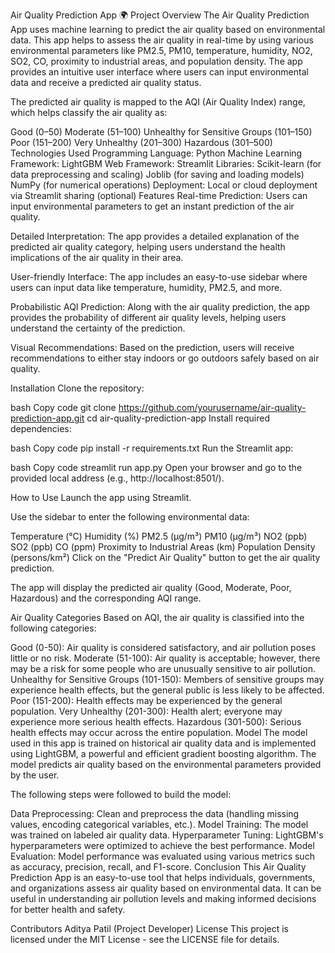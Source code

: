 Air Quality Prediction App 🌍
Project Overview
The Air Quality Prediction App uses machine learning to predict the air quality based on environmental data. This app helps to assess the air quality in real-time by using various environmental parameters like PM2.5, PM10, temperature, humidity, NO2, SO2, CO, proximity to industrial areas, and population density. The app provides an intuitive user interface where users can input environmental data and receive a predicted air quality status.

The predicted air quality is mapped to the AQI (Air Quality Index) range, which helps classify the air quality as:

Good (0–50)
Moderate (51–100)
Unhealthy for Sensitive Groups (101–150)
Poor (151–200)
Very Unhealthy (201–300)
Hazardous (301–500)
Technologies Used
Programming Language: Python
Machine Learning Framework: LightGBM
Web Framework: Streamlit
Libraries:
Scikit-learn (for data preprocessing and scaling)
Joblib (for saving and loading models)
NumPy (for numerical operations)
Deployment: Local or cloud deployment via Streamlit sharing (optional)
Features
Real-time Prediction: Users can input environmental parameters to get an instant prediction of the air quality.

Detailed Interpretation: The app provides a detailed explanation of the predicted air quality category, helping users understand the health implications of the air quality in their area.

User-friendly Interface: The app includes an easy-to-use sidebar where users can input data like temperature, humidity, PM2.5, and more.

Probabilistic AQI Prediction: Along with the air quality prediction, the app provides the probability of different air quality levels, helping users understand the certainty of the prediction.

Visual Recommendations: Based on the prediction, users will receive recommendations to either stay indoors or go outdoors safely based on air quality.

Installation
Clone the repository:

bash
Copy code
git clone https://github.com/yourusername/air-quality-prediction-app.git
cd air-quality-prediction-app
Install required dependencies:

bash
Copy code
pip install -r requirements.txt
Run the Streamlit app:

bash
Copy code
streamlit run app.py
Open your browser and go to the provided local address (e.g., http://localhost:8501/).

How to Use
Launch the app using Streamlit.

Use the sidebar to enter the following environmental data:

Temperature (°C)
Humidity (%)
PM2.5 (µg/m³)
PM10 (µg/m³)
NO2 (ppb)
SO2 (ppb)
CO (ppm)
Proximity to Industrial Areas (km)
Population Density (persons/km²)
Click on the "Predict Air Quality" button to get the air quality prediction.

The app will display the predicted air quality (Good, Moderate, Poor, Hazardous) and the corresponding AQI range.

Air Quality Categories
Based on AQI, the air quality is classified into the following categories:

Good (0-50): Air quality is considered satisfactory, and air pollution poses little or no risk.
Moderate (51-100): Air quality is acceptable; however, there may be a risk for some people who are unusually sensitive to air pollution.
Unhealthy for Sensitive Groups (101-150): Members of sensitive groups may experience health effects, but the general public is less likely to be affected.
Poor (151-200): Health effects may be experienced by the general population.
Very Unhealthy (201-300): Health alert; everyone may experience more serious health effects.
Hazardous (301-500): Serious health effects may occur across the entire population.
Model
The model used in this app is trained on historical air quality data and is implemented using LightGBM, a powerful and efficient gradient boosting algorithm. The model predicts air quality based on the environmental parameters provided by the user.

The following steps were followed to build the model:

Data Preprocessing: Clean and preprocess the data (handling missing values, encoding categorical variables, etc.).
Model Training: The model was trained on labeled air quality data.
Hyperparameter Tuning: LightGBM's hyperparameters were optimized to achieve the best performance.
Model Evaluation: Model performance was evaluated using various metrics such as accuracy, precision, recall, and F1-score.
Conclusion
This Air Quality Prediction App is an easy-to-use tool that helps individuals, governments, and organizations assess air quality based on environmental data. It can be useful in understanding air pollution levels and making informed decisions for better health and safety.

Contributors
Aditya Patil (Project Developer)
License
This project is licensed under the MIT License - see the LICENSE file for details.

